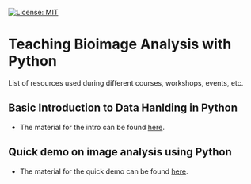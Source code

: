 [![License: MIT](https://img.shields.io/badge/License-MIT-yellow.svg)](https://opensource.org/licenses/MIT)

# Teaching Bioimage Analysis with Python

List of resources used during different courses, workshops, events, etc.

## Basic Introduction to Data Hanlding in Python

* The material for the intro can be found [here](./basic-data-handling).

## Quick demo on image analysis using Python

* The material for the quick demo can be found [here](./quick_demo_220503).
